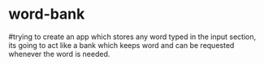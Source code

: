 # word-bank
#trying to create an app which stores any word typed in the input section, its going to act like a bank which keeps word and can be requested whenever the word is needed.
